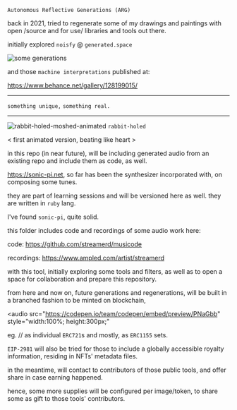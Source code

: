     Autonomous Reflective Generations (ARG)

back in 2021, tried to regenerate some of my drawings and paintings with open /source and for use/ libraries and tools out there. 

initially explored `noisfy` @ `generated.space` 


![some generations][project_arg_some_gens]


and those `machine interpretations` published at:

https://www.behance.net/gallery/128199015/

---
`something unique,` `something real.`

---



![rabbit-holed-moshed-animated][rabbit-holed-moshed-animated]
`rabbit-holed` 

< first animated version, beating like heart >

in this repo (in near future), will be including generated audio from an existing repo and include them as code, as well.

https://sonic-pi.net, so far has been the synthesizer incorporated with, on composing some tunes.

they are part of learning sessions and will be versioned here as well. they are written in `ruby` lang. 

I've found `sonic-pi`, quite solid. 

this folder includes code and recordings of some audio work here:

code: https://github.com/streamerd/musicode

recordings: 
https://www.ampled.com/artist/streamerd

with this tool, initially exploring some tools and filters, as well as to open a space for collaboration and prepare this repository.

from here and now on, future generations and regenerations, will be built in a branched fashion to be minted on blockchain, 

<audio
  src="https://codepen.io/team/codepen/embed/preview/PNaGbb"
  style="width:100%; height:300px;"
></audio>

eg.  // as individual `ERC721`s and mostly, as `ERC1155` sets.

`EIP-2981` will also be tried for those to include a globally accessible royalty information, residing in NFTs' metadata files.

in the meantime, will contact to contributors of those public tools, and offer share in case earning happened. 

hence, some more supplies will be configured per image/token, to share some as gift to those tools' contributors.


 [project_arg_some_gens]: visual/outcomes/noisify/project_arg_some_gens.png


[rabbit-holed-moshed-animated]: visual/outcomes/photomosh/gif/rabbit_holed_00.gif